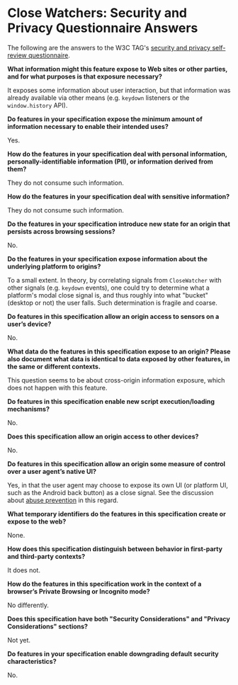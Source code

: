 # Close Watchers: Security and Privacy Questionnaire Answers

The following are the answers to the W3C TAG's [security and privacy self-review questionnaire](https://w3ctag.github.io/security-questionnaire/).

**What information might this feature expose to Web sites or other parties, and for what purposes is that exposure necessary?**

It exposes some information about user interaction, but that information was already available via other means (e.g. `keydown` listeners or the `window.history` API).

**Do features in your specification expose the minimum amount of information necessary to enable their intended uses?**

Yes.

**How do the features in your specification deal with personal information, personally-identifiable information (PII), or information derived from them?**

They do not consume such information.

**How do the features in your specification deal with sensitive information?**

They do not consume such information.

**Do the features in your specification introduce new state for an origin that persists across browsing sessions?**

No.

**Do the features in your specification expose information about the underlying platform to origins?**

To a small extent. In theory, by correlating signals from `CloseWatcher` with other signals (e.g. `keydown` events), one could try to determine what a platform's modal close signal is, and thus roughly into what "bucket" (desktop or not) the user falls. Such determination is fragile and coarse.

**Do features in this specification allow an origin access to sensors on a user’s device?**

No.

**What data do the features in this specification expose to an origin? Please also document what data is identical to data exposed by other features, in the same or different contexts.**

This question seems to be about cross-origin information exposure, which does not happen with this feature.

**Do features in this specification enable new script execution/loading mechanisms?**

No.

**Does this specification allow an origin access to other devices?**

No.

**Do features in this specification allow an origin some measure of control over a user agent’s native UI?**

Yes, in that the user agent may choose to expose its own UI (or platform UI, such as the Android back button) as a close signal. See the discussion about [abuse prevention](./README.md#abuse-analysis) in this regard.

**What temporary identifiers do the features in this specification create or expose to the web?**

None.

**How does this specification distinguish between behavior in first-party and third-party contexts?**

It does not.

**How do the features in this specification work in the context of a browser’s Private Browsing or Incognito mode?**

No differently.

**Does this specification have both "Security Considerations" and "Privacy Considerations" sections?**

Not yet.

**Do features in your specification enable downgrading default security characteristics?**

No.
